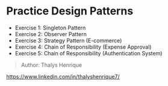 # Practice Design Patterns

+ Exercise 1: Singleton Pattern
+ Exercise 2: Observer Pattern
+ Exercise 3: Strategy Pattern (E-commerce)
+ Exercise 4: Chain of Responsibility (Expense Approval)
+ Exercise 5: Chain of Responsibility (Authentication System)

> Author: Thalys Henrique

https://www.linkedin.com/in/thalyshenrique7/
